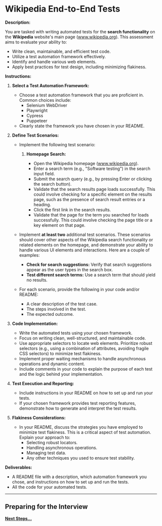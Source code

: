 # Wikipedia End-to-End Tests

**Description:**

You are tasked with writing automated tests for the **search functionality** on the **Wikipedia** website's main page (www.wikipedia.org). This assessment aims to evaluate your ability to:

- Write clean, maintainable, and efficient test code.
- Utilize a test automation framework effectively.
- Identify and handle various web elements.
- Apply best practices for test design, including minimizing flakiness.

**Instructions:**

1.  **Select a Test Automation Framework:**

    - Choose a test automation framework that you are proficient in. Common choices include:
      - Selenium WebDriver
      - Playwright
      - Cypress
      - Puppeteer
    - Clearly state the framework you have chosen in your README.

2.  **Define Test Scenarios:**

    - Implement the following test scenario:

      1.  **Homepage Search:**

          - Open the Wikipedia homepage (www.wikipedia.org).
          - Enter a search term (e.g., "Software testing") in the search input field.
          - Submit the search query (e.g., by pressing Enter or clicking the search button).
          - Validate that the search results page loads successfully. This could involve checking for a specific element on the results page, such as the presence of search result entries or a heading.
          - Click the first link in the search results.
          - Validate that the page for the term you searched for loads successfully. This could involve checking the page title or a key element on that page.

    - Implement **at least two** additional test scenarios. These scenarios should cover other aspects of the Wikipedia search functionality or related elements on the homepage, and demonstrate your ability to handle various UI elements and interactions. Here are a couple of examples:

      - **Check for search suggestions:** Verify that search suggestions appear as the user types in the search box.
      - **Test different search terms:** Use a search term that should yield no results.

    - For each scenario, provide the following in your code and/or README:

      - A clear description of the test case.
      - The steps involved in the test.
      - The expected outcome.

3.  **Code Implementation:**

    - Write the automated tests using your chosen framework.
    - Focus on writing clean, well-structured, and maintainable code.
    - Use appropriate selectors to locate web elements. Prioritize robust selectors (e.g., using a combination of attributes, avoiding fragile CSS selectors) to minimize test flakiness.
    - Implement proper waiting mechanisms to handle asynchronous operations and dynamic content.
    - Include comments in your code to explain the purpose of each test and the logic behind your implementation.

4.  **Test Execution and Reporting:**

    - Include instructions in your README on how to set up and run your tests.
    - If your chosen framework provides test reporting features, demonstrate how to generate and interpret the test results.

5.  **Flakiness Considerations:**

    - In your README, discuss the strategies you have employed to minimize test flakiness. This is a critical aspect of test automation. Explain your approach to:
      - Selecting robust locators.
      - Handling asynchronous operations.
      - Managing test data.
      - Any other techniques you used to ensure test stability.

**Deliverables:**

- A README file with a description, which automation framework you chose, and instructions on how to set up and run the tests.
- All the code for your automated tests.

---

## Preparing for the Interview

**[Next Steps...](../../next-steps.md)**
